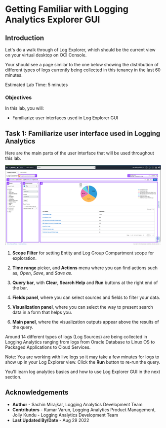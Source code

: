 # Getting Familiar with Logging Analytics Explorer GUI

## Introduction

Let's do a walk through of Log Explorer, which should be the current view on your virtual desktop on OCI Console.

Your should see a page similar to the one below showing the distribution of different types of logs currently being collected in this tenancy in the last 60 minutes.

Estimated Lab Time: 5 minutes


### Objectives

In this lab, you will:
* Familiarize user interfaces used in Log Explorer GUI

## **Task 1:**  Familiarize user interface used in Logging Analytics

Here are the main parts of the user interface that will be used throughout this lab.

![](images/explorer-fv.png "Virtual Desktop")

1. **Scope Filter** for setting Entity and Log Group Compartment scope for exploration.

2. **Time range** picker, and **Actions** menu where you can find actions such as, *Open*, *Save*, and *Save as*.

3. **Query bar**, with **Clear**, **Search Help** and **Run** buttons at the right end of the bar.

4. **Fields panel**, where you can select sources and fields to filter your data.

5. **Visualization panel**, where you can select the way to present search data in a form that helps you.

6. **Main panel**, where the visualization outputs appear above the results of the query.

Around 14 different types of logs (Log Sources) are being collected in Logging Analytics ranging from logs from Oracle Database to Linux OS to Packaged Applications to Cloud Services.

Note: You are working with live logs so it may take a few minutes for logs to show up in your Log Explorer view. Click the **Run** button to re-run the query.

You'll learn log analytics basics and how to use Log Explorer GUI in the next section.

## Acknowledgements
* **Author** - Sachin Mirajkar, Logging Analytics Development Team
* **Contributors** -  Kumar Varun, Logging Analytics Product Management, Jolly Kundu - Logging Analytics Development Team
* **Last Updated By/Date** - Aug 29 2022
